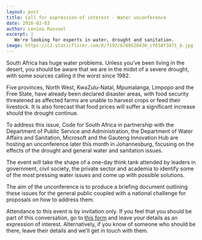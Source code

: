 ```yaml
---
layout: post
title: Call for expression of interest - Water unconference
date: 2016-02-03
author: Lenina Rassool
excerpt: |
   We're looking for experts in water, drought and sanitation.
image: https://c2.staticflickr.com/8/7192/6788528430_cf658f3471_b.jpg
---
```


South Africa has huge water problems. Unless you’ve been living in the desert, you should be aware that we are in the midst of a severe drought, with some sources calling it the worst since 1982. 

Five provinces, North West, KwaZulu-Natal, Mpumalanga, Limpopo and the Free State, have already been declared disaster areas, with food security threatened as affected farms are unable to harvest crops or feed their livestock. It is also forecast that food prices will suffer a significant increase should the drought continue. 

To address this issue, Code for South Africa in partnership with the Department of Public Service and Administration, the Department of Water Affairs and Sanitation, Microsoft and the Gauteng Innovation Hub are hosting an unconference later this month in Johannesburg, focusing on the effects of the drought and general water and sanitation issues.  

The event will take the shape of a one-day think tank attended by leaders in government, civil society, the private sector and academia to identify some of the most pressing water issues and come up with possible solutions. 

The aim of the unconference is to produce a briefing document outlining these issues for the general public coupled with a national challenge for proposals on how to address them. 

Attendance to this event is by invitation only. If you feel that you should be part of this conversation, go to [this form](http://bit.ly/1SFN5Pr) and leave your details as an expression of interest. Alternatively, if you know of someone who should be there, leave their details and we’ll get in touch with them.